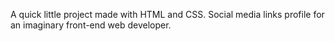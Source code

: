 A quick little project made with HTML and CSS. Social media links profile for an imaginary front-end web developer.
